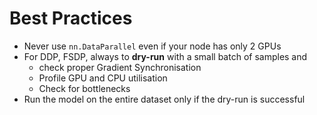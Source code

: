 # Best Practices
- Never use `nn.DataParallel` even if your node has only 2 GPUs
- For DDP, FSDP, always to **dry-run** with a small batch of samples and 
   - check proper Gradient Synchronisation
   - Profile GPU and CPU utilisation
   - Check for bottlenecks
- Run the model on the entire dataset only if the dry-run is successful
